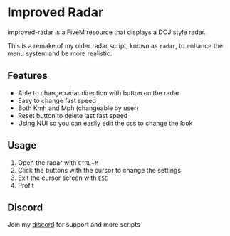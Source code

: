 # Improved Radar
improved-radar is a FiveM resource that displays a DOJ style radar.

This is a remake of my older radar script, known as `radar`, to enhance the menu system and be more realistic.

## Features
* Able to change radar direction with button on the radar
* Easy to change fast speed
* Both Kmh and Mph (changeable by user)
* Reset button to delete last fast speed
* Using NUI so you can easily edit the css to change the look

## Usage
1. Open the radar with `CTRL`+`M`
2. Click the buttons with the cursor to change the settings
3. Exit the cursor screen with `ESC`
4. Profit

## Discord
Join my [discord](https://discord.gg/ZcTayce) for support and more scripts
